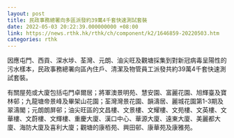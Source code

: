 ```yaml
---
layout: post
title: 民政事務總署向多區派發約39萬4千套快速測試套裝
date: 2022-05-03 20:22:39.000000000 +08:00
link: https://news.rthk.hk/rthk/ch/component/k2/1646859-20220503.htm
categories: rthk
---
```


因應屯門、西貢、深水埗、荃灣、元朗、油尖旺及觀塘採集到對新冠病毒呈陽性的污水樣本，民政事務總署向區內住戶、清潔及物管員工派發共約39萬4千套快速測試套裝。

有關屋苑或大廈包括屯門卓爾居；將軍澳景明苑、慧安園、富麗花園、旭輝臺及寶林邨；九龍塘帝景峰及畢架山花園；荃灣灣景花園、韻濤居、麗城花園第1-3期及翠濤閣；元朗朗屏邨；油尖旺區的文昌樓、文景樓、文耀樓、文苑樓、文英樓、文華樓、文蔚樓、文輝樓、重慶大廈、漢口中心、華源大廈、遠東大廈、美麗都大廈、海防大廈及喜利大廈；觀塘的康栢苑、興田邨、康華苑及康雅苑。
